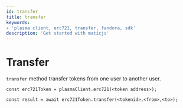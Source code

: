 ```yaml
---
id: transfer
title: transfer
keywords: 
- 'plasma client, erc721, transfer, fandora, sdk'
description: 'Get started with maticjs'
---
```


# Transfer

`transfer` method transfer tokens from one user to another user.

```
const erc721Token = plasmaClient.erc721(<token address>);

const result = await erc721Token.transfer(<tokenid>,<from>,<to>);

```
